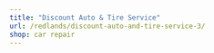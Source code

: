 ```yaml
---
title: "Discount Auto & Tire Service"
url: /redlands/discount-auto-and-tire-service-3/
shop: car repair
---
```

